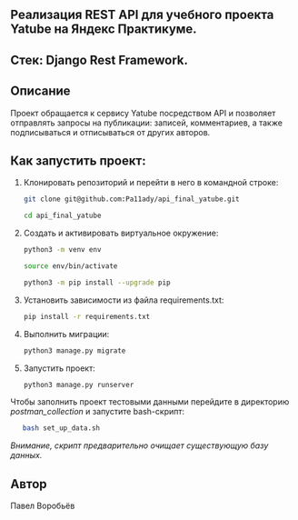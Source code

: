 ## Реализация REST API для учебного проекта Yatube на Яндекс Практикуме.
## Стек: Django Rest Framework.

## Описание

Проект обращается к сервису Yatube посредством API и
позволяет отправлять запросы на публикации: записей, комментариев,
а также подписываться и отписываться от других авторов.

## Как запустить проект:

1. Клонировать репозиторий и перейти в него в командной строке:
   ```bash
   git clone git@github.com:Pa11ady/api_final_yatube.git
   ```
   ```bash
   cd api_final_yatube
   ```

2. Cоздать и активировать виртуальное окружение:
   ```bash
   python3 -m venv env
   ```
   ```bash
   source env/bin/activate
   ```
   ```bash
   python3 -m pip install --upgrade pip
   ```

3. Установить зависимости из файла requirements.txt:
   ```bash
   pip install -r requirements.txt
   ```

4. Выполнить миграции:
   ```bash
   python3 manage.py migrate
   ```

5. Запустить проект:
   ```bash
   python3 manage.py runserver
   ```

Чтобы заполнить проект тестовыми данными  перейдите в директорию *postman_collection* и запустите bash-скрипт:
```bash
   bash set_up_data.sh
```

*Внимание, скрипт предварительно очищает существующую базу данных.*

## Автор

Павел Воробьёв
